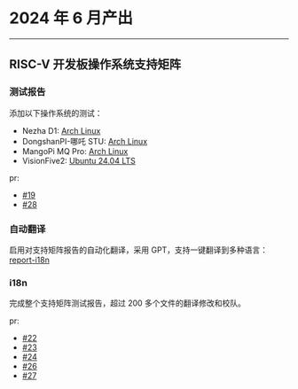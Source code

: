 # 2024 年 6 月产出

---

## RISC-V 开发板操作系统支持矩阵


### 测试报告

添加以下操作系统的测试：
- Nezha D1: [Arch Linux](https://github.com/ruyisdk/support-matrix/tree/main/D1_LicheeRV/ArchLinux)
- DongshanPI-哪吒 STU: [Arch Linux](https://github.com/ruyisdk/support-matrix/tree/main/DongshanPI-STU/ArchLinux)
- MangoPi MQ Pro: [Arch Linux](https://github.com/ruyisdk/support-matrix/tree/main/mangopi_mq_pro/ArchLinux)
- VisionFive2: [Ubuntu 24.04 LTS](https://github.com/KevinMX/support-matrix/tree/main/VisionFive2/Ubuntu)
 
pr:
- [#19](https://github.com/KevinMX/support-matrix/pull/19)
- [#28](https://github.com/KevinMX/support-matrix/pull/28)


### 自动翻译

启用对支持矩阵报告的自动化翻译，采用 GPT，支持一键翻译到多种语言：[report-i18n](../../misc/report-i18n)


### i18n

完成整个支持矩阵测试报告，超过 200 多个文件的翻译修改和校队。

pr:
- [#22](https://github.com/KevinMX/support-matrix/pull/22)
- [#23](https://github.com/KevinMX/support-matrix/pull/23)
- [#24](https://github.com/KevinMX/support-matrix/pull/24)
- [#26](https://github.com/KevinMX/support-matrix/pull/26)
- [#27](https://github.com/KevinMX/support-matrix/pull/27)



